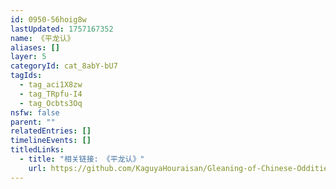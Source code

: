 ```yaml
---
id: 0950-56hoig8w
lastUpdated: 1757167352
name: 《平龙认》
aliases: []
layer: 5
categoryId: cat_8abY-bU7
tagIds:
  - tag_aci1X8zw
  - tag_TRpfu-I4
  - tag_Ocbts3Oq
nsfw: false
parent: ""
relatedEntries: []
timelineEvents: []
titledLinks:
  - title: "相关链接: 《平龙认》"
    url: https://github.com/KaguyaHouraisan/Gleaning-of-Chinese-Oddities-Iceberg/blob/main/%E4%B8%AD%E6%96%87%E4%BA%92%E8%81%94%E7%BD%91%E5%85%94%E5%AD%90%E6%B4%9E%E5%86%B0%E5%B1%B1%E5%9B%BE%E6%8B%BE%E9%81%97%C2%B7%E4%B8%83%C2%B7%E5%B9%B3%E9%BE%99%E8%AE%A4.md
---
```



